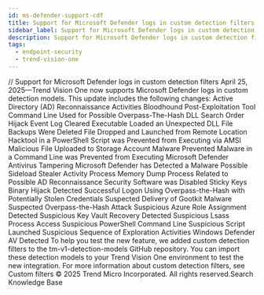 ```yaml
---
id: ms-defender-support-cdf
title: Support for Microsoft Defender logs in custom detection filters
sidebar_label: Support for Microsoft Defender logs in custom detection filters
description: Support for Microsoft Defender logs in custom detection filters
tags:
  - endpoint-security
  - trend-vision-one
---
```


/*<![CDATA[*/ $('#title').html($('meta[name=map-description]').attr('content')); /*]]>*/ Support for Microsoft Defender logs in custom detection filters April 25, 2025—Trend Vision One now supports Microsoft Defender logs in custom detection models. This update includes the following changes: Active Directory (AD) Reconnaissance Activities Bloodhound Post-Exploitation Tool Command Line Used for Possible Overpass-The-Hash DLL Search Order Hijack Event Log Cleared Executable Loaded an Unexpected DLL File Backups Were Deleted File Dropped and Launched from Remote Location Hacktool in a PowerShell Script was Prevented from Executing via AMSI Malicious File Uploaded to Storage Account Malware Prevented Malware in a Command Line was Prevented from Executing Microsoft Defender Antivirus Tampering Microsoft Defender has Detected a Malware Possible Sideload Stealer Activity Process Memory Dump Process Related to Possible AD Reconnaissance Security Software was Disabled Sticky Keys Binary Hijack Detected Successful Logon Using Overpass-the-Hash with Potentially Stolen Credentials Suspected Delivery of Gootkit Malware Suspected Overpass-the-Hash Attack Suspicious Azure Role Assignment Detected Suspicious Key Vault Recovery Detected Suspicious Lsass Process Access Suspicious PowerShell Command Line Suspicious Script Launched Suspicious Sequence of Exploration Activities Windows Defender AV Detected To help you test the new feature, we added custom detection filters to the tm-v1-detection-models GitHub repository. You can import these detection models to your Trend Vision One environment to test the new integration. For more information about custom detection filters, see Custom filters © 2025 Trend Micro Incorporated. All rights reserved.Search Knowledge Base